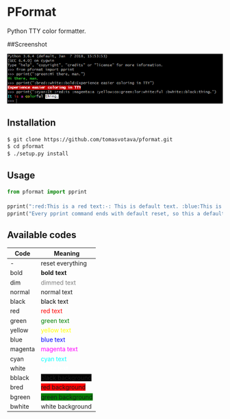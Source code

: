 # PFormat
Python TTY color formatter.

##Screenshot

![alt text](https://raw.githubusercontent.com/tomasvotava/pformat/master/screenshot.png "Screenshot")

## Installation
```bash
$ git clone https://github.com/tomasvotava/pformat.git
$ cd pformat
$ ./setup.py install
```

## Usage
```python
from pformat import pprint

pprint(":red:This is a red text:-: This is default text. :blue:This is blue text.")
pprint("Every pprint command ends with default reset, so this a default text.")
```

## Available codes
| Code    | Meaning                                                  |
|---------|----------------------------------------------------------|
| -       | reset everything                                         |
| bold    | **bold text**                                            |
| dim     | <span style="color: gray;">dimmed text</span>            |
| normal  | normal text                                              |
| black   | <span style="color: black;">black text</span>            |
| red     | <span style="color: red;">red text</span>                |
| green   | <span style="color: green;">green text</span>            |
| yellow  | <span style="color: yellow;">yellow text</span>          |
| blue    | <span style="color: blue;">blue text</span>              |
| magenta | <span style="color: magenta;">magenta text</span>        |
| cyan    | <span style="color: cyan;">cyan text</span>              |
| white   | <span style="color: white;">white text</span>            |
| bblack  | <span style="background: black;">black background</span> |
| bred    | <span style="background: red;">red background</span>     |
| bgreen  | <span style="background: green;">green background</span> |
| bwhite  | <span style="background: white;">white background</span> |

